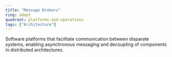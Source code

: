 ```yaml
---
title: "Message Brokers"
ring: adopt
quadrant: platforms-and-operations
tags: ["Architecture"]
---
```


Software platforms that facilitate communication between disparate systems, enabling asynchronous messaging and decoupling of components in distributed architectures.